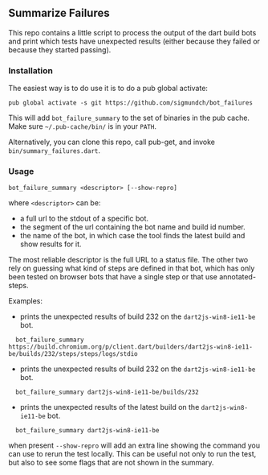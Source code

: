 ## Summarize Failures

This repo contains a little script to process the output of the dart build bots
and print which tests have unexpected results (either because they failed or
because they started passing).

### Installation

The easiest way is to do use it is to do a pub global activate:
```
pub global activate -s git https://github.com/sigmundch/bot_failures
```

This will add `bot_failure_summary` to the set of binaries in the pub cache. Make sure `~/.pub-cache/bin/` is in your `PATH`.

Alternatively, you can clone this repo, call pub-get, and invoke `bin/summary_failures.dart`.

### Usage
```
bot_failure_summary <descriptor> [--show-repro]
```

where `<descriptor>` can be:
  - a full url to the stdout of a specific bot.
  - the segment of the url containing the bot name and build id number.
  - the name of the bot, in which case the tool finds the latest build and show
    results for it.

The most reliable descriptor is the full URL to a status file. The other two
rely on guessing what kind of steps are defined in that bot, which has only been
tested on browser bots that have a single step or that use annotated-steps.

Examples:

  - prints the unexpected results of build 232 on the `dart2js-win8-ie11-be`
    bot.
```
  bot_failure_summary https://build.chromium.org/p/client.dart/builders/dart2js-win8-ie11-be/builds/232/steps/steps/logs/stdio
```
  - prints the unexpected results of build 232 on the `dart2js-win8-ie11-be`
    bot.

```
  bot_failure_summary dart2js-win8-ie11-be/builds/232
```
  - prints the unexpected results of the latest build on the
    `dart2js-win8-ie11-be` bot.
```
  bot_failure_summary dart2js-win8-ie11-be
```

when present `--show-repro` will add an extra line showing the command you can
use to rerun the test locally. This can be useful not only to run the test, but
also to see some flags that are not shown in the summary.
